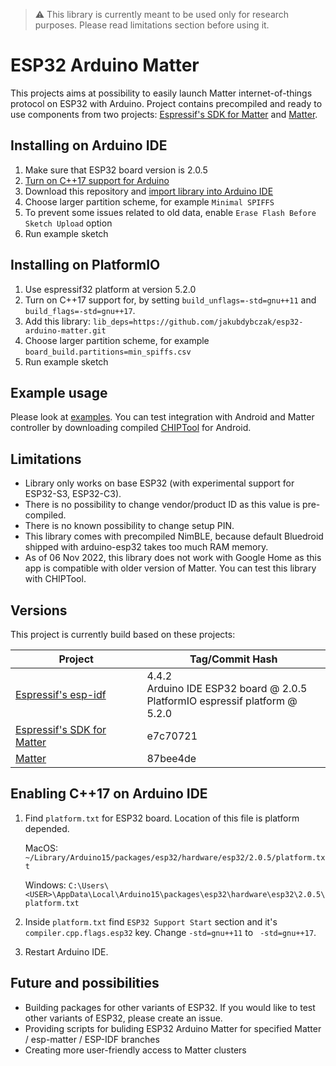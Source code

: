 > :warning: This library is currently meant to be used only for research purposes. Please read limitations section before using it.

# ESP32 Arduino Matter
This projects aims at possibility to easily launch Matter internet-of-things protocol on ESP32 with Arduino. Project contains precompiled and ready to use components from two projects: [Espressif's SDK for Matter](https://github.com/espressif/esp-matter) and [Matter](https://github.com/project-chip/connectedhomeip).

## Installing on Arduino IDE
1. Make sure that ESP32 board version is 2.0.5
2. [Turn on C++17 support for Arduino](#enabling-c17-on-arduino-ide)
3. Download this repository and [import library into Arduino IDE](https://docs.arduino.cc/software/ide-v1/tutorials/installing-libraries)
4. Choose larger partition scheme, for example `Minimal SPIFFS`
5. To prevent some issues related to old data, enable `Erase Flash Before Sketch Upload` option
6. Run example sketch

## Installing on PlatformIO
1. Use espressif32 platform at version 5.2.0
2. Turn on C++17 support for, by setting `build_unflags=-std=gnu++11` and `build_flags=-std=gnu++17`.
3. Add this library: `lib_deps=https://github.com/jakubdybczak/esp32-arduino-matter.git`
4. Choose larger partition scheme, for example `board_build.partitions=min_spiffs.csv`
5. Run example sketch

## Example usage
Please look at [examples](https://github.com/jakubdybczak/esp32-arduino-matter/tree/master/examples). You can test integration with Android and Matter controller by downloading compiled [CHIPTool](https://drive.google.com/drive/folders/1NXqfbRzBQRWCH4VWJQwQSO6KKYeIH7VK) for Android.

## Limitations
* Library only works on base ESP32 (with experimental support for ESP32-S3, ESP32-C3).
* There is no possibility to change vendor/product ID as this value is pre-compiled.
* There is no known possibility to change setup PIN.
* This library comes with precompiled NimBLE, because default Bluedroid shipped with arduino-esp32 takes too much RAM memory.
* As of 06 Nov 2022, this library does not work with Google Home as this app is compatible with older version of Matter. You can test this library with CHIPTool.

## Versions
This project is currently build based on these projects:

| Project       | Tag/Commit Hash |
| ------------- | ------------- |
| [Espressif's esp-idf](https://github.com/espressif/esp-idf) | 4.4.2</br>Arduino IDE ESP32 board @ 2.0.5</br>PlatformIO espressif platform @ 5.2.0 |
| [Espressif's SDK for Matter](https://github.com/espressif/esp-matter) | e7c70721  |
| [Matter](https://github.com/project-chip/connectedhomeip) | 87bee4de |

## Enabling C++17 on Arduino IDE
1. Find `platform.txt` for ESP32 board. Location of this file is platform depended.

    MacOS: `~/Library/Arduino15/packages/esp32/hardware/esp32/2.0.5/platform.txt`

    Windows: `C:\Users\<USER>\AppData\Local\Arduino15\packages\esp32\hardware\esp32\2.0.5\platform.txt`

2. Inside `platform.txt` find `ESP32 Support Start` section and it's `compiler.cpp.flags.esp32` key. Change `-std=gnu++11` to ` -std=gnu++17`.

3. Restart Arduino IDE.

## Future and possibilities
* Building packages for other variants of ESP32. If you would like to test other variants of ESP32, please create an issue.
* Providing scripts for buliding ESP32 Arduino Matter for specified Matter / esp-matter / ESP-IDF branches
* Creating more user-friendly access to Matter clusters